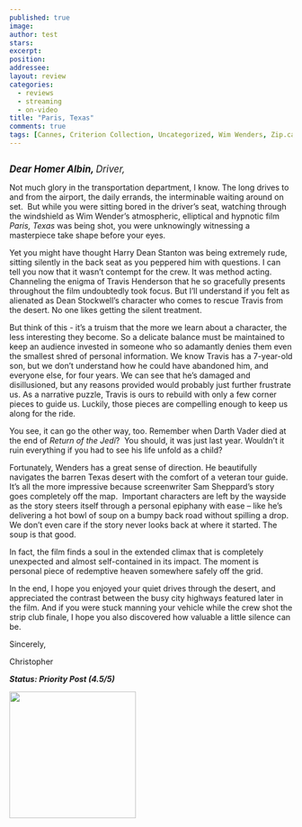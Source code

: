 ```yaml
---
published: true
image:
author: test 
stars: 
excerpt: 
position: 
addressee: 
layout: review
categories:
  - reviews
  - streaming
  - on-video
title: "Paris, Texas"
comments: true
tags: [Cannes, Criterion Collection, Uncategorized, Wim Wenders, Zip.ca]
---
```

<div><p><span class="full-image-block ssNonEditable"><span><a href="/letters/2012/5/16/paris-texas.html"><img src="http://static.squarespace.com/static/5005f6bcc4aa41161b33e89e/5329cf1fe4b07c068ebf74de/5329cf1fe4b07c068ebf7576/1337204636013/Paris%20Texas.jpg" alt="" /></a></span></span></p>
<p><span style="font-size:120%;"><em><strong>Dear Homer Albin, </strong></em><em>Driver,</em></span></p>
<p>Not much glory in the transportation department, I know. The long drives to and from the airport, the daily errands, the interminable waiting around on set.&nbsp; But while you were sitting bored in the driver&rsquo;s seat, watching through the windshield as Wim Wender&rsquo;s atmospheric, elliptical and hypnotic film <em>Paris, Texas</em> was being shot, you were unknowingly witnessing a masterpiece take shape before your eyes.&nbsp;</p>
<p>Yet you might have thought Harry Dean Stanton was being extremely rude, sitting silently in the back seat as you peppered him with questions. I can tell you now that it wasn&rsquo;t contempt for the crew. It was method acting. Channeling the enigma of Travis Henderson that he so gracefully presents throughout the film undoubtedly took focus. But I&rsquo;ll understand if you felt as alienated as Dean Stockwell&rsquo;s character who comes to rescue Travis from the desert. No one likes getting the silent treatment.</p>
<p>But think of this - it&rsquo;s a truism that the more we learn about a character, the less interesting they become. So a delicate balance must be maintained to keep an audience invested in someone who so adamantly denies them even the smallest shred of personal information. We know Travis has a 7-year-old son, but we don&rsquo;t understand how he could have abandoned him, and everyone else, for four years. We can see that he&rsquo;s damaged and disillusioned, but any reasons provided would probably just further frustrate us. As a narrative puzzle, Travis is ours to rebuild with only a few corner pieces to guide us. Luckily, those pieces are compelling enough to keep us along for the ride.</p>
<p>You see, it can go the other way, too. Remember when Darth Vader died at the end of <em>Return of the Jedi</em>?&nbsp; You should, it was just last year. Wouldn&rsquo;t it ruin everything if you had to see his life unfold as a child?</p>
<p>Fortunately, Wenders has a great sense of direction. He beautifully navigates the barren Texas desert with the comfort of a veteran tour guide. It&rsquo;s all the more impressive because screenwriter Sam Sheppard&rsquo;s story goes completely off the map.&nbsp; Important characters are left by the wayside as the story steers itself through a personal epiphany with ease &ndash; like he&rsquo;s delivering a hot bowl of soup on a bumpy back road without spilling a drop. We don&rsquo;t even care if the story never looks back at where it started. The soup is that good.</p>
<p>In fact, the film finds a soul in the extended climax that is completely unexpected and almost self-contained in its impact. The moment is personal piece of redemptive heaven somewhere safely off the grid.</p>
<p>In the end, I hope you enjoyed your quiet drives through the desert, and appreciated the contrast between the busy city highways featured later in the film. And if you were stuck manning your vehicle while the crew shot the strip club finale, I hope you also discovered how valuable a little silence can be.</p>
<p>Sincerely,</p>
<p>Christopher</p>
<p><strong><em>Status: Priority Post (4.5/5)</em></strong></p>
<p><strong><em><span class="full-image-block ssNonEditable"><span><a href="http://www.zip.ca/Browse/Title.aspx?f=clid(109066)"><img style="width:225px;" src="http://static.squarespace.com/static/5005f6bcc4aa41161b33e89e/5329cf1fe4b07c068ebf74de/5329cf20e4b07c068ebf7cfe/1343245454095/Rent-it-on-Zip.png" alt="" /></a></span></span><br /></em></strong></p></div>
